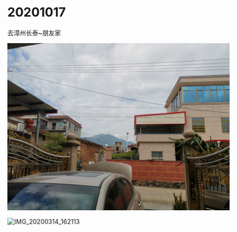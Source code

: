 # 20201017

去漳州长泰~朋友家

![IMG_20201017_091459](https://raw.githubusercontent.com/joshzhong66/Pibced/main/blog-images/IMG_20201017_091459.jpg)



![IMG_20200314_162113](https://raw.githubusercontent.com/joshzhong66/Pibced/main/blog-images/IMG_20200314_162113.jpg)